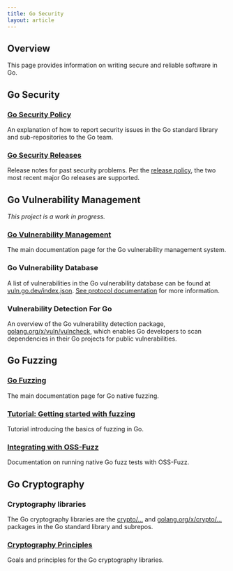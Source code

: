 ```yaml
---
title: Go Security
layout: article
---
```


## Overview

This page provides information on writing secure and reliable software in Go.

## Go Security

### [Go Security Policy](https://go.dev/security/policy)

An explanation of how to report security issues in the Go standard library and
sub-repositories to the Go team.

### [Go Security Releases](https://go.dev/doc/devel/release)

Release notes for past security problems. Per the
[release policy](https://go.dev/doc/devel/release#policy), the two most recent
major Go releases are supported.

## Go Vulnerability Management

_This project is a work in progress._

### [Go Vulnerability Management](https://go.dev/security/vuln)

The main documentation page for the Go vulnerability management system.

### Go Vulnerability Database

A list of vulnerabilities in the Go vulnerability database can be found at
[vuln.go.dev/index.json](https://vuln.go.dev/index.json).
[See protocol documentation](https://go.dev/security/vuln/database) for more
information.

### Vulnerability Detection For Go

An overview of the Go vulnerability detection package,
[golang.org/x/vuln/vulncheck](https://golang.org/x/vuln/vulncheck), which
enables Go developers to scan dependencies in their Go projects for public
vulnerabilities.

## Go Fuzzing

### [Go Fuzzing](https://go.dev/doc/fuzz)

The main documentation page for Go native fuzzing.

### [Tutorial: Getting started with fuzzing](https://go.dev/doc/tutorial/fuzz)

Tutorial introducing the basics of fuzzing in Go.

### [Integrating with OSS-Fuzz](https://google.github.io/oss-fuzz/getting-started/new-project-guide/go-lang/#native-go-fuzzing-support)

Documentation on running native Go fuzz tests with OSS-Fuzz.

## Go Cryptography

### Cryptography libraries

The Go cryptography libraries are the [crypto/...](https://pkg.go.dev/crypto)
and [golang.org/x/crypto/...](https://golang.org/x/crypto) packages in the Go
standard library and subrepos.

### [Cryptography Principles](https://go.googlesource.com/proposal/+/master/design/cryptography-principles.md)

Goals and principles for the Go cryptography libraries.
